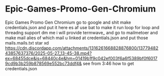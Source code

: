 # Epic-Games-Promo-Gen-Chromium
Epic Games Promo Gen Chromium
go to google and shit make credentials.json and put it here es af
use bat to make it run loop for loop and threadng support dm me i will provide termwave_
and go to mailmetoer and make mail alies of which mail u linked at credentials.json and put those mails.mails.txt
star xd
https://cdn.discordapp.com/attachments/1316261668828876800/1377948243857637376/2025-05-27_13-45-38.mp4?ex=68455dce&is=68440c4e&hm=01419b1f9c042ef003f6a6f5389bf0f60179cd9b3b259b878569e552bc73ddf4&
see from 3:46 how to get credentials.json
